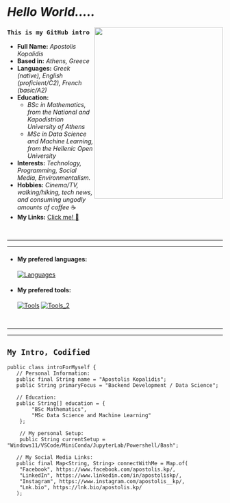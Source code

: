 # _**Hello World.....**_

<img src="https://github.com/user-attachments/assets/6a499b70-5cb5-4971-ae0e-bdb5ee067c27" height="400" width="300" align="right" />

### `This is my GitHub intro`

- __Full Name:__ _Apostolis Kopalidis_
- __Based in:__ _Athens, Greece_
- __Languages:__ _Greek (native), English (proficient/C2), French (basic/A2)_
- __Education:__
    * _BSc in Mathematics, from the National and Kapodistrian University of Athens_
    * _MSc in Data Science and Machine Learning, from the Hellenic Open University_
- __Interests:__ _Technology, Programming, Social Media, Environmentalism._
- __Hobbies:__ _Cinema/TV, walking/hiking, tech news, and consuming ungodly amounts of coffee_ ☕
- __My Links:__ [Click me! 🙂](https://lnk.bio/apostolis.kp/)
<br>

***
***

- #### __My prefered languages:__
  [![Languages](https://skillicons.dev/icons?i=cpp,java,py,sqlite,js,r,nodejs)](https://skillicons.dev)

- #### __My prefered tools:__
  [![Tools](https://skillicons.dev/icons?i=windows,ubuntu,debian,bash,powershell,vim,vscode)](https://skillicons.dev)
  [![Tools_2](git,,github,sklearn,pytorch,tensorflow,spring,wordpress)](https://skillicons.dev)

<br>

***
***

## `My Intro, Codified`

```
public class introForMyself {
   // Personal Information:
   public final String name = "Apostolis Kopalidis";
   public String primaryFocus = "Backend Development / Data Science";

   // Education:
   public String[] education = {
        "BSc Mathematics",
        "MSc Data Science and Machine Learning"
    };

    // My personal Setup:
    public String currentSetup = "Windows11/VSCode/MiniConda/JupyterLab/Powershell/Bash";

   // My Social Media Links:
   public final Map<String, String> connectWithMe = Map.of(
    "Facebook", https://www.facebook.com/apostolis.kp/,
    "LinkedIn", https://www.linkedin.com/in/apostoliskp/,
    "Instagram", https://www.instagram.com/apostolis__kp/,
    "Lnk.bio", https://lnk.bio/apostolis.kp/
   );
```
